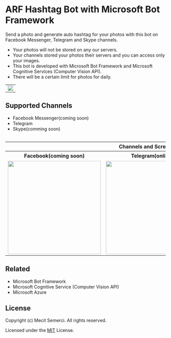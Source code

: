 # ARF Hashtag Bot with Microsoft Bot Framework

Send a photo and generate auto hashtag for your photos with this bot on Facebook Messenger, Telegram and Skype channels.
<ul>
<li>Your photos will not be stored on any our servers. </li>
<li>Your channels stored your photos their servers and you can access only your images.</li>
<li>This bot is developed with Microsoft Bot Framework and Microsoft Cognitive Services (Computer Vision API).</li>
<li>There will be a certain limit for photos for daily.</li>
</ul>

<table>
<tr>
    <td>
        <img src="http://www.mecitsemerci.com/wp-content/uploads/2017/03/arfbot_telegram_animation.gif">
    </td>
</tr>
<table>


<h2>Supported Channels</h2>
<ul>
<li>Facebook Messenger(coming soon) </li>
<li>Telegram</li>
<li>Skype(comming soon)</li>
</ul>
<table>
<tr>
<th colspan="3">Channels and Screenshots</th>
</tr>
<tr>
<th>Facebook(coming soon)</th>
<th>Telegram(online)</th>
<th>Skype(coming soon)</th>
</tr>
    <tr>
    <td><img src="http://www.mecitsemerci.com/wp-content/uploads/2017/03/facebook_screenshot.jpg" width="292"></td>
    <td><img src="http://www.mecitsemerci.com/wp-content/uploads/2017/03/telegram_screenshot.jpg" width="292"></td>
    <td><img src="http://www.mecitsemerci.com/wp-content/uploads/2017/03/skype_screenshot.jpg" width="292" /></td>
    </tr>
</table>

<h2>Related</h2>
<ul>
<li>Microsoft Bot Framework </li>
<li>Microsoft Cognitive Service (Computer Vision API) </li>
<li>Microsoft Azure</li>
</ul>

<h2>License</h2>
<p>Copyright (c) Mecit Semerci. All rights reserved.</p>
<p>Licensed under the <a href="https://github.com/mecitsem/Arf-HashtagBot/blob/master/LICENSE">MIT</a> License.</p>
